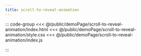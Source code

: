 ```yaml
---
title: scroll-to-reveal-animation
---
```


::: code-group
<<< @/public/demoPage/scroll-to-reveal-animation/index.html
<<< @/public/demoPage/scroll-to-reveal-animation/style.css
<<< @/public/demoPage/scroll-to-reveal-animation/index.js

:::